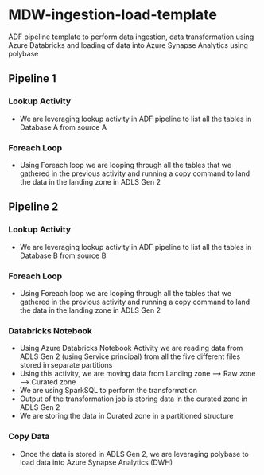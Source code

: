 # MDW-ingestion-load-template
ADF pipeline template to perform data ingestion, data transformation using Azure Databricks and loading of data into Azure Synapse Analytics using polybase

## Pipeline 1
### Lookup Activity
  * We are leveraging lookup activity in ADF pipeline to list all the tables in Database A from source A
### Foreach Loop
  * Using Foreach loop we are looping through all the tables that we gathered in the previous activity and running a copy command to land the data in the landing zone in ADLS Gen 2


## Pipeline 2

### Lookup Activity
 * We are leveraging lookup activity in ADF pipeline to list all the tables in Database B from source B
### Foreach Loop
 * Using Foreach loop we are looping through all the tables that we gathered in the previous activity and running a copy command to land the data in the landing zone in ADLS Gen 2
### Databricks Notebook
 * Using Azure Databricks Notebook Activity we are reading data from ADLS Gen 2 (using Service principal) from all the five different files stored in separate partitions
 * Using this activity, we are moving data from Landing zone --> Raw zone --> Curated zone
 * We are using SparkSQL to perform the transformation
 * Output of the transformation job is storing data in the curated zone in ADLS Gen 2
 * We are storing the data in Curated zone in a partitioned structure
### Copy Data
 * Once the data is stored in ADLS Gen 2, we are leveraging polybase to load data into Azure Synapse Analytics (DWH)

